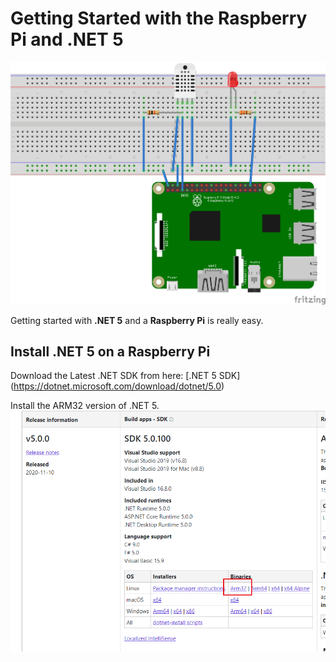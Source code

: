 # Getting Started with the Raspberry Pi and .NET 5 

![Breadboard](images/DHT11.png)

Getting started with **.NET 5** and a **Raspberry Pi** is really easy. 

## Install .NET 5 on a Raspberry Pi

Download the Latest .NET SDK from here:  [.NET 5 SDK] (https://dotnet.microsoft.com/download/dotnet/5.0)

Install the ARM32 version of .NET 5. ![.NET 5 ARM32](images/net5arm32.png)

